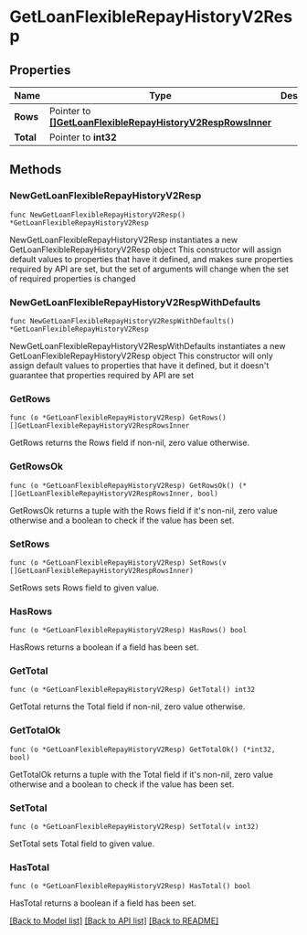 # GetLoanFlexibleRepayHistoryV2Resp

## Properties

Name | Type | Description | Notes
------------ | ------------- | ------------- | -------------
**Rows** | Pointer to [**[]GetLoanFlexibleRepayHistoryV2RespRowsInner**](GetLoanFlexibleRepayHistoryV2RespRowsInner.md) |  | [optional] 
**Total** | Pointer to **int32** |  | [optional] 

## Methods

### NewGetLoanFlexibleRepayHistoryV2Resp

`func NewGetLoanFlexibleRepayHistoryV2Resp() *GetLoanFlexibleRepayHistoryV2Resp`

NewGetLoanFlexibleRepayHistoryV2Resp instantiates a new GetLoanFlexibleRepayHistoryV2Resp object
This constructor will assign default values to properties that have it defined,
and makes sure properties required by API are set, but the set of arguments
will change when the set of required properties is changed

### NewGetLoanFlexibleRepayHistoryV2RespWithDefaults

`func NewGetLoanFlexibleRepayHistoryV2RespWithDefaults() *GetLoanFlexibleRepayHistoryV2Resp`

NewGetLoanFlexibleRepayHistoryV2RespWithDefaults instantiates a new GetLoanFlexibleRepayHistoryV2Resp object
This constructor will only assign default values to properties that have it defined,
but it doesn't guarantee that properties required by API are set

### GetRows

`func (o *GetLoanFlexibleRepayHistoryV2Resp) GetRows() []GetLoanFlexibleRepayHistoryV2RespRowsInner`

GetRows returns the Rows field if non-nil, zero value otherwise.

### GetRowsOk

`func (o *GetLoanFlexibleRepayHistoryV2Resp) GetRowsOk() (*[]GetLoanFlexibleRepayHistoryV2RespRowsInner, bool)`

GetRowsOk returns a tuple with the Rows field if it's non-nil, zero value otherwise
and a boolean to check if the value has been set.

### SetRows

`func (o *GetLoanFlexibleRepayHistoryV2Resp) SetRows(v []GetLoanFlexibleRepayHistoryV2RespRowsInner)`

SetRows sets Rows field to given value.

### HasRows

`func (o *GetLoanFlexibleRepayHistoryV2Resp) HasRows() bool`

HasRows returns a boolean if a field has been set.

### GetTotal

`func (o *GetLoanFlexibleRepayHistoryV2Resp) GetTotal() int32`

GetTotal returns the Total field if non-nil, zero value otherwise.

### GetTotalOk

`func (o *GetLoanFlexibleRepayHistoryV2Resp) GetTotalOk() (*int32, bool)`

GetTotalOk returns a tuple with the Total field if it's non-nil, zero value otherwise
and a boolean to check if the value has been set.

### SetTotal

`func (o *GetLoanFlexibleRepayHistoryV2Resp) SetTotal(v int32)`

SetTotal sets Total field to given value.

### HasTotal

`func (o *GetLoanFlexibleRepayHistoryV2Resp) HasTotal() bool`

HasTotal returns a boolean if a field has been set.


[[Back to Model list]](../README.md#documentation-for-models) [[Back to API list]](../README.md#documentation-for-api-endpoints) [[Back to README]](../README.md)


